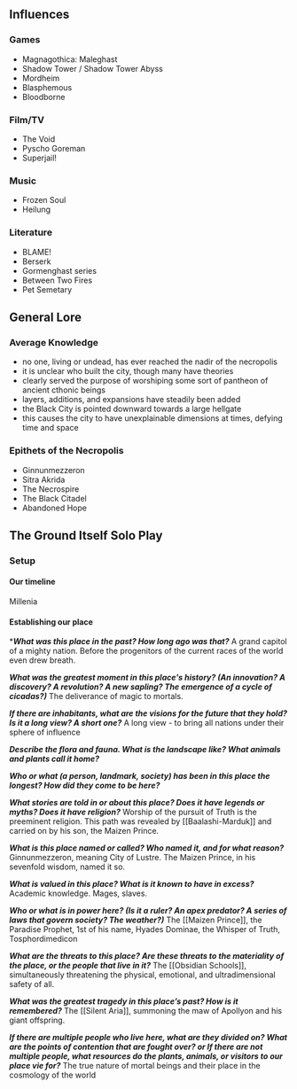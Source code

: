 ## Influences
### Games
- Magnagothica: Maleghast
- Shadow Tower / Shadow Tower Abyss
- Mordheim
- Blasphemous
- Bloodborne
### Film/TV
- The Void
- Pyscho Goreman
- Superjail!
### Music
- Frozen Soul
- Heilung
### Literature
- BLAME!
- Berserk
- Gormenghast series
- Between Two Fires
- Pet Semetary
## General Lore

### Average Knowledge
- no one, living or undead, has ever reached the nadir of the necropolis
- it is unclear who built the city, though many have theories
- clearly served the purpose of worshiping some sort of pantheon of ancient cthonic beings
- layers, additions, and expansions have steadily been added
- the Black City is pointed downward towards a large hellgate
- this causes the city to have unexplainable dimensions at times, defying time and space
### Epithets of the Necropolis
- Ginnunmezzeron
- Sitra Akrida
- The Necrospire
- The Black Citadel
- Abandoned Hope
## The Ground Itself Solo Play

### Setup
#### Our timeline
Millenia
#### Establishing our place
****What was this place in the past? How long ago was that?***
A grand capitol of a mighty nation. Before the progenitors of the current races of the world even drew breath.

***What was the greatest moment in this place's history? (An innovation? A discovery? A revolution? A new sapling? The emergence of a cycle of cicadas?)***
The deliverance of magic to mortals.

***If there are inhabitants, what are the visions for the future that they hold? Is it a long view? A short one?***
A long view - to bring all nations under their sphere of influence

***Describe the flora and fauna. What is the landscape like? What animals and plants call it home?***

***Who or what (a person, landmark, society) has been in this place the longest? How did they come to be here?***

***What stories are told in or about this place? Does it have legends or myths? Does it have religion?***
Worship of the pursuit of Truth is the preeminent religion. This path was revealed by [[Baalashi-Marduk]] and carried on by his son, the Maizen Prince.

***What is this place named or called? Who named it, and for what reason?***
Ginnunmezzeron, meaning City of Lustre. The Maizen Prince, in his sevenfold wisdom, named it so.

***What is valued in this place? What is it known to have in excess?***
Academic knowledge. Mages, slaves.

***Who or what is in power here? (Is it a ruler? An apex predator? A series of laws that govern society? The weather?)***
The [[Maizen Prince]], the Paradise Prophet, 1st of his name, Hyades Dominae, the Whisper of Truth, Tosphordimedicon

***What are the threats to this place? Are these threats to the materiality of the place, or the people that live in it?***
The [[Obsidian Schools]], simultaneously threatening the physical, emotional, and ultradimensional safety of all.

***What was the greatest tragedy in this place’s past? How is it remembered?***
The [[Silent Aria]], summoning the maw of Apollyon and his giant offspring.

***If there are multiple people who live here, what are they divided on? What are the points of contention that are fought over? or If there are not multiple people, what resources do the plants, animals, or visitors to our place vie for?***
The true nature of mortal beings and their place in the cosmology of the world